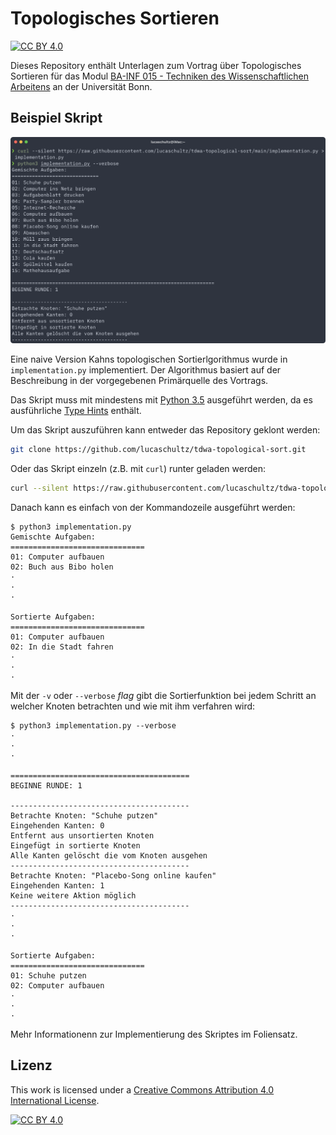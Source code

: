# Topologisches Sortieren

[![CC BY 4.0][cc-by-shield]][cc-by]

Dieses Repository enthält Unterlagen zum Vortrag über Topologisches Sortieren für das Modul [BA-INF 015 - Techniken des Wissenschaftlichen Arbeitens](https://basis.uni-bonn.de/qisserver/rds?state=verpublish&status=init&vmfile=no&publishid=192528&moduleCall=webInfo&publishConfFile=webInfo&publishSubDir=veranstaltung) an der Universität Bonn.

## Beispiel Skript

![](./illustrations/getting-the-script.png)

Eine naive Version Kahns topologischen Sortierlgorithmus wurde in `implementation.py` implementiert. Der Algorithmus basiert auf der Beschreibung in der vorgegebenen Primärquelle des Vortrags.

Das Skript muss mit mindestens mit [Python 3.5](https://www.python.org/downloads/release/python-350/) ausgeführt werden, da es ausführliche [Type Hints](https://www.python.org/dev/peps/pep-0484/) enthält.

Um das Skript auszuführen kann entweder das Repository geklont werden:

```bash
git clone https://github.com/lucaschultz/tdwa-topological-sort.git
```

Oder das Skript einzeln (z.B. mit `curl`) runter geladen werden:

```bash
curl --silent https://raw.githubusercontent.com/lucaschultz/tdwa-topological-sort/main/implementation.py > implementation.py
```

Danach kann es einfach von der Kommandozeile ausgeführt werden:

```
$ python3 implementation.py
Gemischte Aufgaben:
==============================
01: Computer aufbauen
02: Buch aus Bibo holen
·
·
·

Sortierte Aufgaben:
==============================
01: Computer aufbauen
02: In die Stadt fahren
·
·
·
```

Mit der `-v` oder `--verbose` *flag* gibt die Sortierfunktion bei jedem Schritt an welcher Knoten betrachten und wie mit ihm verfahren wird:

```
$ python3 implementation.py --verbose
·
·
·

========================================
BEGINNE RUNDE: 1

----------------------------------------
Betrachte Knoten: "Schuhe putzen"
Eingehenden Kanten: 0
Entfernt aus unsortierten Knoten
Eingefügt in sortierte Knoten
Alle Kanten gelöscht die vom Knoten ausgehen
----------------------------------------
Betrachte Knoten: "Placebo-Song online kaufen"
Eingehenden Kanten: 1
Keine weitere Aktion möglich
----------------------------------------
·
·
·

Sortierte Aufgaben:
==============================
01: Schuhe putzen
02: Computer aufbauen
·
·
·
```

Mehr Informationenn zur Implementierung des Skriptes im Foliensatz.

## Lizenz

This work is licensed under a [Creative Commons Attribution 4.0 International License][cc-by].

[![CC BY 4.0][cc-by-image]][cc-by]

[cc-by]: http://creativecommons.org/licenses/by/4.0/
[cc-by-image]: https://i.creativecommons.org/l/by/4.0/88x31.png
[cc-by-shield]: https://img.shields.io/badge/License-CC%20BY%204.0-lightgrey.svg
